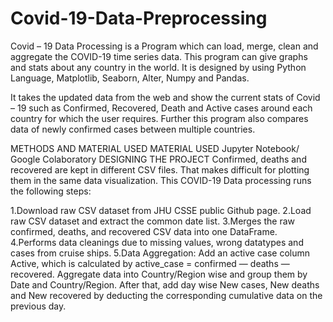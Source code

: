 # Covid-19-Data-Preprocessing
Covid – 19 Data Processing is a Program which can load, merge, clean and aggregate the COVID-19 time series data. This program can give graphs and stats about any country in the world. It is designed by using Python Language, Matplotlib, Seaborn, Alter, Numpy and Pandas.

It takes the updated data from the web and show the current stats of Covid – 19 such as Confirmed, Recovered, Death and Active cases around each country for which the user requires. Further this program also compares data of newly confirmed cases between multiple countries.

METHODS AND MATERIAL USED MATERIAL USED
Jupyter Notebook/ Google Colaboratory
DESIGNING THE PROJECT Confirmed, deaths and recovered are kept in different CSV files. That makes difficult for plotting them in the same data visualization. This COVID-19 Data processing runs the following steps:

1.Download raw CSV dataset from JHU CSSE public Github page.
2.Load raw CSV dataset and extract the common date list.
3.Merges the raw confirmed, deaths, and recovered CSV data into one DataFrame.
4.Performs data cleanings due to missing values, wrong datatypes and cases from cruise ships.
5.Data Aggregation: Add an active case column Active, which is calculated by active_case = confirmed — deaths — recovered. Aggregate data into Country/Region wise and group them by Date and Country/Region. After that, add day wise New cases, New deaths and New recovered by deducting the corresponding cumulative data on the previous day.
